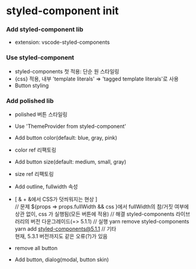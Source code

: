 # styled-component init

### Add styled-component lib

- extension: vscode-styled-components

### Use styled-component

- styled-components 첫 적용: 단순 원 스타일링
- {css} 적용, 내부 'template literals' => 'tagged template literals'로 사용
- Button styling

### Add polished lib

- polished 버튼 스타일링
- Use 'ThemeProvider from styled-component'

- Add button color(default: blue, gray, pink)
- color ref 리팩토링

- Add button size(default: medium, small, gray)
- size ref 리팩토링

- Add outline, fullwidth 속성

- [ & + &에서 CSS가 덧씌워지는 현상 ]  
   // 문제
  ${props => props.fullWidth && css }에서
  fullWidth의 참/거짓 여부에 상관 없이, css 가 실행됨(모든 버튼에 적용)
  // 해결
  styled-components 라이브러리의 버전 다운그레이드(=> 5.1.1)
  // 실행
  yarn remove styled-components
  yarn add styled-components@5.1.1
  // 기타  
  현재, 5.3.1 버전까지도 같은 오류(?)가 있음

- remove all button
- Add button, dialog(modal, button skin)

